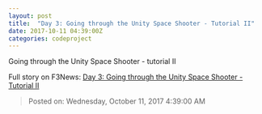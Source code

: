 ```yaml
---
layout: post
title:  "Day 3: Going through the Unity Space Shooter - Tutorial II"
date: 2017-10-11 04:39:00Z
categories: codeproject
---
```


Going through the Unity Space Shooter - tutorial II


Full story on F3News: [Day 3: Going through the Unity Space Shooter - Tutorial II](http://www.f3nws.com/n/qqXgKH)

> Posted on: Wednesday, October 11, 2017 4:39:00 AM
